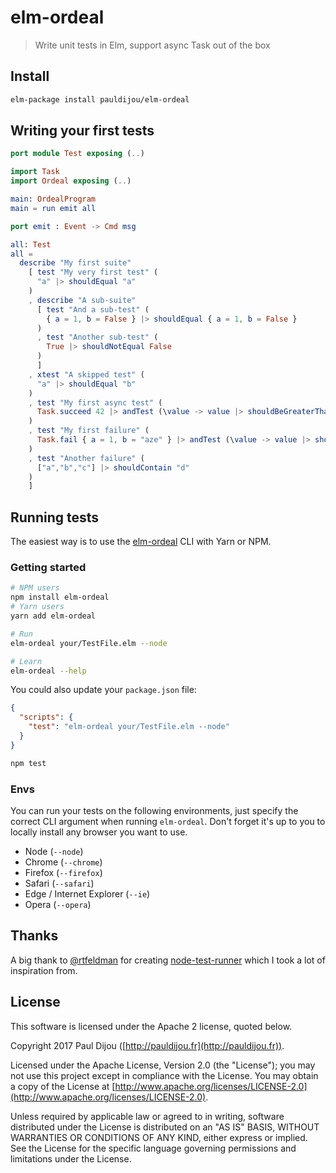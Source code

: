 # elm-ordeal

> Write unit tests in Elm, support async Task out of the box

## Install

```bash
elm-package install pauldijou/elm-ordeal
```

## Writing your first tests

```elm
port module Test exposing (..)

import Task
import Ordeal exposing (..)

main: OrdealProgram
main = run emit all

port emit : Event -> Cmd msg

all: Test
all =
  describe "My first suite"
    [ test "My very first test" (
      "a" |> shouldEqual "a"
    )
    , describe "A sub-suite"
      [ test "And a sub-test" (
        { a = 1, b = False } |> shouldEqual { a = 1, b = False }
      )
      , test "Another sub-test" (
        True |> shouldNotEqual False
      )
      ]
    , xtest "A skipped test" (
      "a" |> shouldEqual "b"
    )
    , test "My first async test" (
      Task.succeed 42 |> andTest (\value -> value |> shouldBeGreaterThan 35)
    )
    , test "My first failure" (
      Task.fail { a = 1, b = "aze" } |> andTest (\value -> value |> shouldEqual "54")
    )
    , test "Another failure" (
      ["a","b","c"] |> shouldContain "d"
    )
    ]
```

## Running tests

The easiest way is to use the [elm-ordeal](https://www.npmjs.com/package/elm-ordeal) CLI with Yarn or NPM.


### Getting started

```bash
# NPM users
npm install elm-ordeal
# Yarn users
yarn add elm-ordeal

# Run
elm-ordeal your/TestFile.elm --node

# Learn
elm-ordeal --help
```

You could also update your `package.json` file:

```json
{
  "scripts": {
    "test": "elm-ordeal your/TestFile.elm --node"
  }
}
```

```bash
npm test
```

### Envs

You can run your tests on the following environments, just specify the correct CLI argument when running `elm-ordeal`. Don't forget it's up to you to locally install any browser you want to use.

- Node (`--node`)
- Chrome (`--chrome`)
- Firefox (`--firefox`)
- Safari (`--safari`)
- Edge / Internet Explorer (`--ie`)
- Opera (`--opera`)

## Thanks

A big thank to [@rtfeldman](https://github.com/gaearon) for creating [node-test-runner](https://github.com/rtfeldman/node-test-runner) which I took a lot of inspiration from.

## License

This software is licensed under the Apache 2 license, quoted below.

Copyright 2017 Paul Dijou ([http://pauldijou.fr](http://pauldijou.fr)).

Licensed under the Apache License, Version 2.0 (the "License"); you may not use this project except in compliance with the License. You may obtain a copy of the License at [http://www.apache.org/licenses/LICENSE-2.0](http://www.apache.org/licenses/LICENSE-2.0).

Unless required by applicable law or agreed to in writing, software distributed under the License is distributed on an "AS IS" BASIS, WITHOUT WARRANTIES OR CONDITIONS OF ANY KIND, either express or implied. See the License for the specific language governing permissions and limitations under the License.
